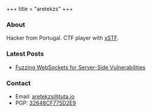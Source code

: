 +++
title = "aretekzs"
+++

### About
Hacker from Portugal. CTF player with [xSTF](https://xstf.pt/).

### Latest Posts
- [Fuzzing WebSockets for Server-Side Vulnerabilities](/posts/fuzzing-ws/)

### Contact
- Email: [aretekzs@tuta.io](mailto:aretekzs@tuta.io)
- PGP: [32648CF775D2E9](32648CF775D2E9.asc)
